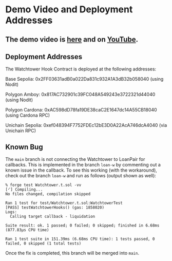 # Demo Video and Deployment Addresses

## The demo video is [here](./Watchtower720p.mov) and on [YouTube](https://youtu.be/KvgtkRz6jk0).

## Deployment Addresses

The Watchtower Hook Contract is deployed at the following addresses:

Base Sepolia: 0x2FF03631adB0a022Da831c932A1A3dB32b058040 (using Nodit)

Polygon Amboy: 0x817AC732901c39FC048A549243e3722321d44040 (using Nodit)

Polygon Cardona: 0xAC598dD78fa19DE38caC2E1647dc14A55CB18040 (using Cardona RPC)

Unichain Sepolia: 0xef048394F7752FDEc12bE3D0A22AcA746dcA4040 (via Unichain RPC)

## Known Bug

The `main` branch is not connecting the Watchtower to LoanPair for callbacks. This is implemented in the branch `loan-w` by commenting out a known issue in the callback. To see this working (with the workaround), check out the branch `loan-w` and run as follows (output shown as well):

```
% forge test Watchtower.t.sol -vv
[⠊] Compiling...
No files changed, compilation skipped

Ran 1 test for test/Watchtower.t.sol:WatchtowerTest
[PASS] testWatchtowerHooks() (gas: 1858020)
Logs:
  Calling target callback - liquidation

Suite result: ok. 1 passed; 0 failed; 0 skipped; finished in 6.68ms (877.83µs CPU time)

Ran 1 test suite in 151.39ms (6.68ms CPU time): 1 tests passed, 0 failed, 0 skipped (1 total tests)
```

Once the fix is completed, this branch will be merged into `main`.
